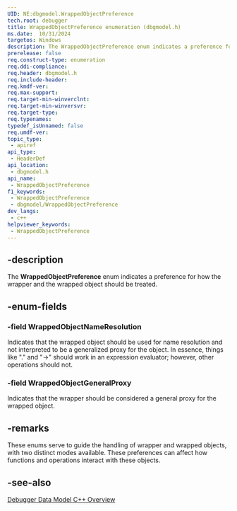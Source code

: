 ```yaml
---
UID: NE:dbgmodel.WrappedObjectPreference
tech.root: debugger
title: WrappedObjectPreference enumeration (dbgmodel.h)
ms.date:  10/31/2024
targetos: Windows
description: The WrappedObjectPreference enum indicates a preference for how the wrapper and the wrapped object should be treated.  
prerelease: false
req.construct-type: enumeration
req.ddi-compliance: 
req.header: dbgmodel.h
req.include-header: 
req.kmdf-ver: 
req.max-support: 
req.target-min-winverclnt: 
req.target-min-winversvr: 
req.target-type: 
req.typenames: 
typedef_isUnnamed: false
req.umdf-ver: 
topic_type:
 - apiref
api_type:
 - HeaderDef
api_location:
 - dbgmodel.h
api_name:
 - WrappedObjectPreference
f1_keywords:
 - WrappedObjectPreference
 - dbgmodel/WrappedObjectPreference
dev_langs:
 - c++
helpviewer_keywords:
 - WrappedObjectPreference
---
```


## -description  
   
The **WrappedObjectPreference** enum indicates a preference for how the wrapper and the wrapped object should be treated.  
   
## -enum-fields  
   
### -field WrappedObjectNameResolution  
   
Indicates that the wrapped object should be used for name resolution and not interpreted to be a generalized proxy for the object. In essence, things like "." and "->" should work in an expression evaluator; however, other operations should not.  
   
### -field WrappedObjectGeneralProxy  
   
Indicates that the wrapper should be considered a general proxy for the wrapped object.  
   
## -remarks  
   
These enums serve to guide the handling of wrapper and wrapped objects, with two distinct modes available. These preferences can affect how functions and operations interact with these objects.

## -see-also

[Debugger Data Model C++ Overview](/windows-hardware/drivers/debugger/data-model-cpp-overview)
